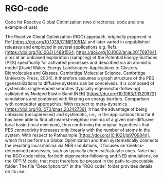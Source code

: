 # RGO-code
Code for Reactive Global Optimization (two directories: code and one example of use)

The Reactive Glocal Optimization (RGO) approach, originally proposed in Ref.[https://doi.org/10.1039/C1NR11051A] and later varied in unpublished releases and employed in several applications e.g. Refs.[https://doi.org/10.1063/1.4891564; https://doi.org/10.1002/anie.201709784], aims at an unbiased exploration (sampling) of the Potential Energy Surfaces (PES) specifically for activated processes and described via an atomistic model [David Wales. Energy Landscapes: Applications to Clusters, Biomolecules and Glasses. Cambridge Molecular Science. Cambridge University Press, 2004]. It therefore assumes a graph structure of the PES (generalizations to diffusive systems can be conceived). It is composed of systematic single-ended searches (typically eigenvector-following) validated by Nudged Elastic Band (NEB) [https://doi.org/10.1063/1.1329672] simulations and combined with filtering on energy barriers. Comparison with competitor approaches: With respect to meta-dynamics [https://doi.org/10.1073/pnas.20242739], it has the advantage of being unbiased (unsupervised) and systematic, i.e., in the applications thus far it has been able to find all nearest-neighbor minima of a given non-diffusive local basin (local minimum), thus confirming the original hypothesis that PES connectivity increases only linearly with the number of atoms in the system. With respect to Pathsample [https://doi.org/10.1021/jp970984n], which first performs a Global Optimization and then systematically connects the resulting local minima via NEB simulations, it focuses on kinetics-determined processes, such as typically chemical/catalytic ones. Note that the RGO code relies, for both eigenvector-following and NEB simulations, on the OPTIM code, that must therefore be present in the path-to-executable folder. The file "Description.txt" in the "RGO code" folder provides details on its use.
